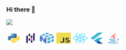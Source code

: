 ### Hi there 👋

<picture>
  <source
    srcset="https://github-readme-stats.vercel.app/api/top-langs/?username=NickolasCrema&layout=compact&theme=dark"
    media="(prefers-color-scheme: dark)"
  />
  <source
    srcset="https://github-readme-stats.vercel.app/api/top-langs/?username=NickolasCrema&layout=compact&theme=light"
    media="(prefers-color-scheme: light), (prefers-color-scheme: no-preference)"
  />
  <img src="https://github-readme-stats.vercel.app/api?username=NickolasCrema&show_icons=true" />
</picture>

<div style="display: inline_block"><br>
  <img align="center" alt="Nicko-Python" height="30" width="40" src="https://raw.githubusercontent.com/devicons/devicon/master/icons/python/python-original.svg">
  <img align="center" alt="Nicko-Pandas" height="30" width="40" src="https://raw.githubusercontent.com/devicons/devicon/master/icons/pandas/pandas-original.svg">
  <img align="center" alt="Nicko-NumPy" height="30" width="40" src="https://raw.githubusercontent.com/devicons/devicon/master/icons/numpy/numpy-original.svg">
  <img align="center" alt="Nicko-JS" height="30" width="40" src="https://raw.githubusercontent.com/devicons/devicon/master/icons/javascript/javascript-original.svg">
  <img align="center" alt="Nicko-React" height="30" width="40" src="https://raw.githubusercontent.com/devicons/devicon/master/icons/react/react-original.svg">
  <img align="center" alt="Nicko-Flutter" height="30" width="40" src="https://raw.githubusercontent.com/devicons/devicon/master/icons/flutter/flutter-original.svg">
  <img align="center" alt="Nicko-Java" height="30" width="40" src="https://raw.githubusercontent.com/devicons/devicon/master/icons/java/java-original.svg">
</div>
  
